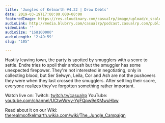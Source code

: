 ```yaml
---
title: 'Jungles of Kelmarth #4.22 | Drow Debts'
date: 2019-03-19T17:00:00.000+00:00
featuredImage: https://res.cloudinary.com/casualrp/image/upload/c_scale,f_auto,w_1600/tyler-lastovich-607521-unsplash.jpg
audioLink: http://media.blubrry.com/casualrp/podcast.casualrp.com/public/Chapter%204%20Ep.%2022%20_%20Drow%20Debts.mp3
videoLink: ''
audioSize: "168100000"
audioLength: '2:49:59'
slug: "105"

---
```

Hastily leaving town, the party is spotted by smugglers with a score to settle. Endre tries to spoil their ambush but the smuggler has some unexpected firepower. They're not interested in negotiating, only in collecting blood, but Ser Selwyn, Leila, Cor and Ash are not the pushovers they were when they last crossed the smugglers. After settling their score, everyone realizes they've forgotten something rather important.

Watch live on:
Twitch: [twitch.tv/casualrp](https://www.twitch.tv/casualrp)
YouTube: [youtube.com/channel/UCtwWrvy-YgFQpw9eXMwuHbw](https://www.youtube.com/channel/UCtwWrvy-YgFQpw9eXMwuHbw)

Read about it on our Wiki: [therealmsofkelmarth.wikia.com/wiki/The_Jungle_Campaign](http://therealmsofkelmarth.wikia.com/wiki/The_Jungle_Campaign)